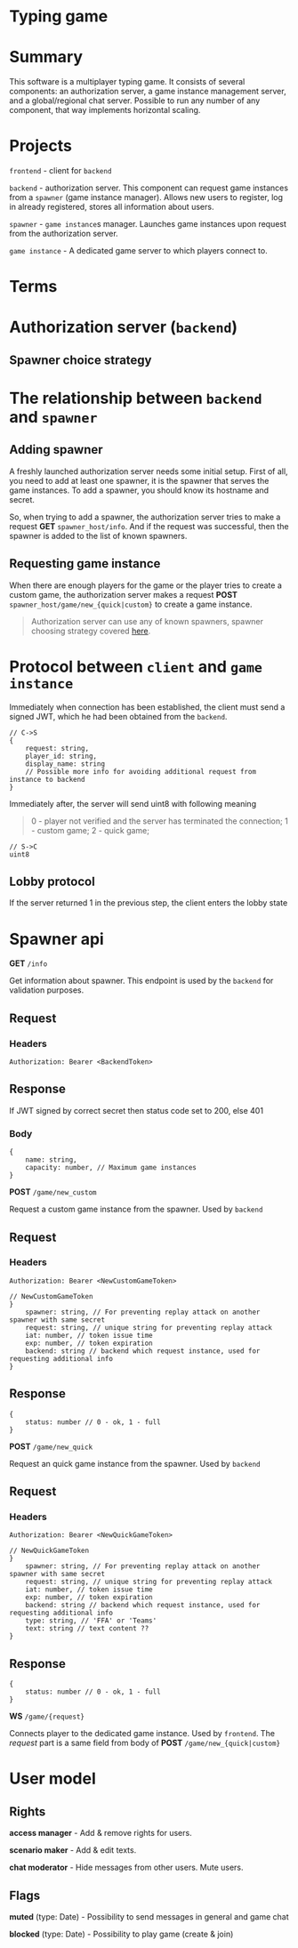 
# Typing game

# Summary

This software is a multiplayer typing game. It consists of several components: an authorization server, a game instance management server, and a global/regional chat server. Possible to run any number of any component, that way implements horizontal scaling.

# Projects

`frontend` - client for `backend`

`backend` - authorization server. This component can request game instances from a `spawner` (game instance manager). Allows new users to register, log in already registered, stores all information about users.

`spawner` - `game instance`s manager. Launches game instances upon request from the authorization server.

`game instance` - A dedicated game server to which players connect to.

# Terms

# Authorization server (`backend`)

## Spawner choice strategy



# The relationship between `backend` and `spawner`

## Adding spawner

A freshly launched authorization server needs some initial setup. First of all, you need to add at least one spawner, it is the spawner that serves the game instances. To add a spawner, you should know its hostname and secret.

So, when trying to add a spawner, the authorization server tries to make a request **GET** `spawner_host/info`. And if the request was successful, then the spawner is added to the list of known spawners.

## Requesting game instance

When there are enough players for the game or the player tries to create a custom game, the authorization server makes a request **POST** `spawner_host/game/new_{quick|custom}` to create a game instance.

>Authorization server can use any of known spawners, spawner choosing strategy covered [here](#spawner-choice-strategy).

# Protocol between `client` and `game instance`

Immediately when connection has been established, the client must send a signed JWT, which he had been obtained from the `backend`.

```
// C->S
{
    request: string,
    player_id: string,
    display_name: string
    // Possible more info for avoiding additional request from instance to backend
}
```

Immediately after, the server will send uint8 with following meaning 

>0 - player not verified and the server has terminated the connection; 1 - custom game; 2 - quick game;

```
// S->C
uint8
``` 

## Lobby protocol

If the server returned 1 in the previous step, the client enters the lobby state

# Spawner api

**GET** `/info`

Get information about spawner. This endpoint is used by the `backend` for validation purposes.

## Request

### Headers
```
Authorization: Bearer <BackendToken>
```

## Response

If JWT signed by correct secret then status code set to 200, else 401

### Body
```
{
    name: string,
    capacity: number, // Maximum game instances
}
```

**POST** `/game/new_custom`

Request a custom game instance from the spawner. Used by `backend`

## Request

### Headers
```
Authorization: Bearer <NewCustomGameToken>
```

```
// NewCustomGameToken
}
    spawner: string, // For preventing replay attack on another spawner with same secret
    request: string, // unique string for preventing replay attack
    iat: number, // token issue time
    exp: number, // token expiration
    backend: string // backend which request instance, used for requesting additional info
}
```

## Response

```
{
    status: number // 0 - ok, 1 - full
}
```

**POST** `/game/new_quick`

Request an quick game instance from the spawner. Used by `backend`

## Request

### Headers
```
Authorization: Bearer <NewQuickGameToken>
```

```
// NewQuickGameToken
}
    spawner: string, // For preventing replay attack on another spawner with same secret
    request: string, // unique string for preventing replay attack
    iat: number, // token issue time
    exp: number, // token expiration
    backend: string // backend which request instance, used for requesting additional info
    type: string, // 'FFA' or 'Teams'
    text: string // text content ??
}
```

## Response

```
{
    status: number // 0 - ok, 1 - full
}
```

**WS** `/game/{request}`

Connects player to the dedicated game instance. Used by `frontend`. The *request* part is a same field from body of **POST** `/game/new_{quick|custom}`



# User model

## Rights

**access manager** - Add & remove rights for users.

**scenario maker** - Add & edit texts.

**chat moderator** - Hide messages from other users. Mute users.

## Flags

**muted** (type: Date) - Possibility to send messages in general and game chat

**blocked** (type: Date) - Possibility to play game (create & join)
